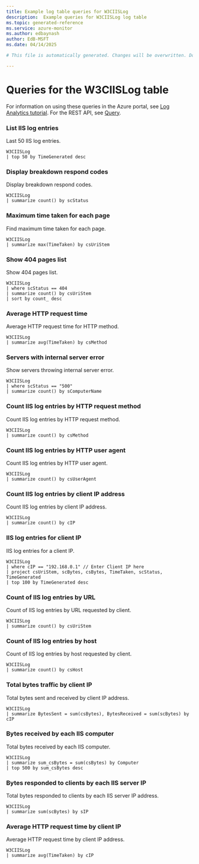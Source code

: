 ```yaml
---
title: Example log table queries for W3CIISLog
description:  Example queries for W3CIISLog log table
ms.topic: generated-reference
ms.service: azure-monitor
ms.author: edbaynash
author: EdB-MSFT
ms.date: 04/14/2025

# This file is automatically generated. Changes will be overwritten. Do not change this file directly. 

---
```


# Queries for the W3CIISLog table

For information on using these queries in the Azure portal, see [Log Analytics tutorial](/azure/azure-monitor/logs/log-analytics-tutorial). For the REST API, see [Query](/rest/api/loganalytics/query).


### List IIS log entries  


Last 50 IIS log entries.  

```query
W3CIISLog
| top 50 by TimeGenerated desc 
```



### Display breakdown respond codes  


Display breakdown respond codes.  

```query
W3CIISLog 
| summarize count() by scStatus
```



### Maximum time taken for each page  


Find maximum time taken for each page.  

```query
W3CIISLog 
| summarize max(TimeTaken) by csUriStem
```



### Show 404 pages list  


Show 404 pages list.  

```query
W3CIISLog 
| where scStatus == 404
| summarize count() by csUriStem
| sort by count_ desc
```



### Average HTTP request time  


Average HTTP request time for HTTP method.  

```query
W3CIISLog 
| summarize avg(TimeTaken) by csMethod
```



### Servers with internal server error  


Show servers throwing internal server error.  

```query
W3CIISLog
| where scStatus == "500"  
| summarize count() by sComputerName
```



### Count IIS log entries by HTTP request method  


Count IIS log entries by HTTP request method.  

```query
W3CIISLog 
| summarize count() by csMethod
```



### Count IIS log entries by HTTP user agent  


Count IIS log entries by HTTP user agent.  

```query
W3CIISLog 
| summarize count() by csUserAgent
```



### Count IIS log entries by client IP address  


Count IIS log entries by client IP address.  

```query
W3CIISLog 
| summarize count() by cIP
```



### IIS log entries for client IP  


IIS log entries for a client IP.  

```query
W3CIISLog 
| where cIP == "192.168.0.1" // Enter Client IP here
| project csUriStem, scBytes, csBytes, TimeTaken, scStatus, TimeGenerated
| top 100 by TimeGenerated desc
```



### Count of IIS log entries by URL  


Count of IIS log entries by URL requested by client.  

```query
W3CIISLog 
| summarize count() by csUriStem
```



### Count of IIS log entries by host  


Count of IIS log entries by host requested by client.  

```query
W3CIISLog 
| summarize count() by csHost
```



### Total bytes traffic by client IP  


Total bytes sent and received by client IP address.  

```query
W3CIISLog 
| summarize BytesSent = sum(csBytes), BytesReceived = sum(scBytes) by cIP
```



### Bytes received by each IIS computer  


Total bytes received by each IIS computer.  

```query
W3CIISLog 
| summarize sum_csBytes = sum(csBytes) by Computer 
| top 500 by sum_csBytes desc
```



### Bytes responded to clients by each IIS server IP  


Total bytes responded to clients by each IIS server IP address.  

```query
W3CIISLog 
| summarize sum(scBytes) by sIP
```



### Average HTTP request time by client IP  


Average HTTP request time by client IP address.  

```query
W3CIISLog 
| summarize avg(TimeTaken) by cIP
```

